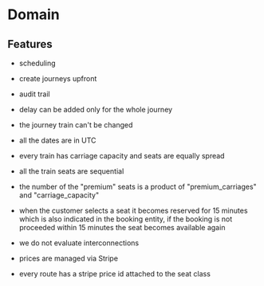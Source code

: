# Domain


## Features

- scheduling
- create journeys upfront
- audit trail

- delay can be added only for the whole journey
- the journey train can't be changed
- all the dates are in UTC
- every train has carriage capacity and seats are equally spread
- all the train seats are sequential
- the number of the "premium" seats is a product of "premium_carriages" and "carriage_capacity"
- when the customer selects a seat it becomes reserved for 15 minutes which is also indicated in the booking entity, if the booking is not proceeded within 15 minutes the seat becomes available again
- we do not evaluate interconnections
- prices are managed via Stripe
- every route has a stripe price id attached to the seat class
